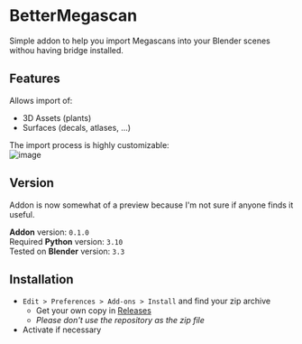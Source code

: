 # BetterMegascan
Simple addon to help you import Megascans into your Blender scenes withou having bridge installed.

## Features
Allows import of:
  - 3D Assets (plants)
  - Surfaces (decals, atlases, ...)

The import process is highly customizable:\
![image](https://user-images.githubusercontent.com/67203887/211866349-7ee89931-e4c6-4963-b1ed-1a33257b10b5.png)

## Version
Addon is now somewhat of a preview because I'm not sure if anyone finds it useful.

**Addon** version: `0.1.0`\
Required **Python** version: `3.10`\
Tested on **Blender** version: `3.3`

## Installation
- `Edit > Preferences > Add-ons > Install` and find your zip archive
  - Get your own copy in [Releases](https://github.com/Zexyp/BetterMegascan/releases)
  - *Please don't use the repository as the zip file*
- Activate if necessary
